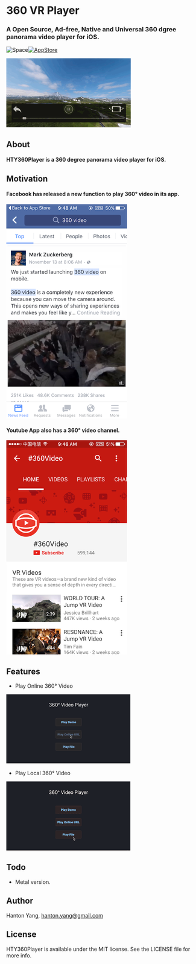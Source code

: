 # 360 VR Player
### A Open Source, Ad-free, Native and Universal 360 dgree panorama video player for iOS. 

<img src="https://cloud.githubusercontent.com/assets/1676460/7080282/b1b26424-defd-11e4-820f-94f50ff467a8.png" width="134" height="20" alt="Space"/>[<img src="https://cloud.githubusercontent.com/assets/219689/5575342/963e0ee8-9013-11e4-8091-7ece67d64729.png" width="200" alt="AppStore"/>](https://itunes.apple.com/hk/app/360-vr-player/id1061464612?mt=8)

![screenshot](./Screenshot/PlayDemo.gif)

## About
#### HTY360Player is a 360 degree panorama video player for iOS.

## Motivation

#### Facebook has released a new function to play 360° video in its app.

![screenshot](./Screenshot/360Facebook.png)

#### Youtube App also has a 360° video channel.

![screenshot](./Screenshot/360Youtube.png)

## Features

* Play Online 360° Video

![screenshot](./Screenshot/PlayOnlineVideo.gif)

* Play Local 360° Video

![screenshot](./Screenshot/PlayLocalVideo.gif)

## Todo
- Metal version.

## Author
Hanton Yang, hanton.yang@gmail.com

## License
HTY360Player is available under the MIT license. See the LICENSE file for more info.

